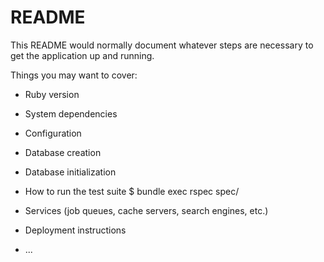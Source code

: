 # README

This README would normally document whatever steps are necessary to get the
application up and running.

Things you may want to cover:

* Ruby version

* System dependencies

* Configuration

* Database creation

* Database initialization

* How to run the test suite
  $ bundle exec rspec spec/

* Services (job queues, cache servers, search engines, etc.)

* Deployment instructions




* ...
